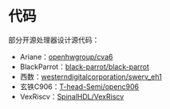 # 代码

部分开源处理器设计源代码：

- Ariane：[openhwgroup/cva6](https://github.com/openhwgroup/cva6)
- BlackParrot：[black-parrot/black-parrot](https://github.com/black-parrot/black-parrot)
- 西数：[westerndigitalcorporation/swerv_eh1](https://github.com/westerndigitalcorporation/swerv_eh1)
- 玄铁C906：[T-head-Semi/openc906](https://github.com/T-head-Semi/openc906)
- VexRiscv：[SpinalHDL/VexRiscv](https://github.com/SpinalHDL/VexRiscv)